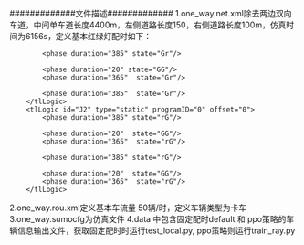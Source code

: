 #############文件描述#############
1.one_way.net.xml除去两边双向车道，中间单车道长度4400m，左侧道路长度150，右侧道路长度100m，仿真时间为6156s，定义基本红绿灯配时如下：
        <tlLogic id="J1" type="static" programID="0" offset="0">
            <phase duration="20" state="GG"/>
            <phase duration="365"  state="Gr"/> 

            <phase duration="385" state="Gr"/>

            <phase duration="20" state="GG"/>
            <phase duration="365"  state="Gr"/> 

            <phase duration="385"  state="Gr"/>
        </tlLogic>
        <tlLogic id="J2" type="static" programID="0" offset="0">
            <phase duration="385" state="rG"/> 

            <phase duration="20"  state="GG"/>
            <phase duration="365"  state="rG"/>

            <phase duration="385" state="rG"/>

            <phase duration="20"  state="GG"/>
            <phase duration="365"  state="rG"/>
        </tlLogic>
2.one_way.rou.xml定义基本车流量 50辆/时，定义车辆类型为卡车
3.one_way.sumocfg为仿真文件
4.data 中包含固定配时default 和 ppo策略的车辆信息输出文件，获取固定配时时运行test_local.py, ppo策略则运行train_ray.py